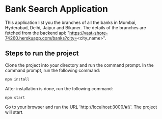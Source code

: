 # Bank Search Application

This application list you the branches of all the banks in Mumbai, Hyderabad, Delhi, Jaipur and Bikaner. The details of the branches are 
fetched from the backend api: "https://vast-shore-74260.herokuapp.com/banks?city=<city_name>".

## Steps to run the project

Clone the project into your directory and run the command prompt. In the command prompt, run the following command:

```bash
npm install
```

After installation is done, run the following command:

```bash
npm start
```

Go to your browser and run the URL 'http://localhost:3000/#!/'. The project will start.


